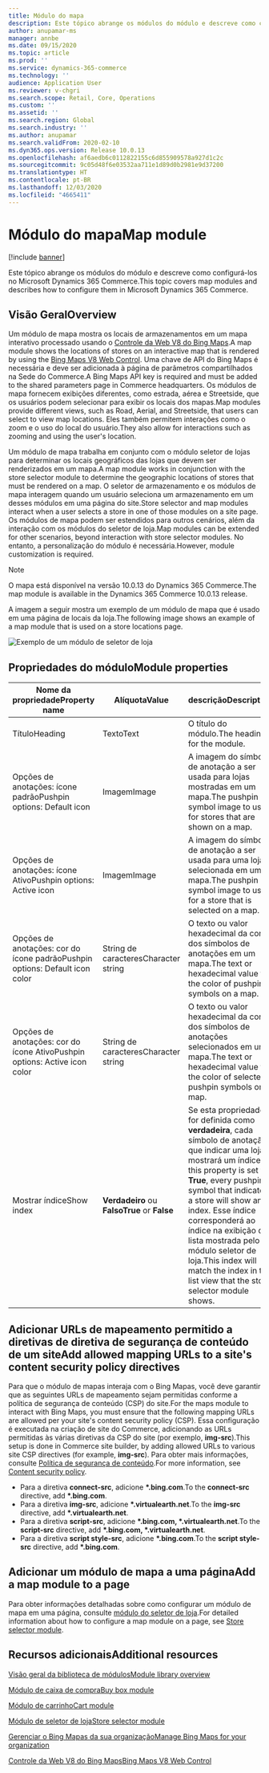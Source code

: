 ```yaml
---
title: Módulo do mapa
description: Este tópico abrange os módulos do módulo e descreve como configurá-los no Microsoft Dynamics 365 Commerce.
author: anupamar-ms
manager: annbe
ms.date: 09/15/2020
ms.topic: article
ms.prod: ''
ms.service: dynamics-365-commerce
ms.technology: ''
audience: Application User
ms.reviewer: v-chgri
ms.search.scope: Retail, Core, Operations
ms.custom: ''
ms.assetid: ''
ms.search.region: Global
ms.search.industry: ''
ms.author: anupamar
ms.search.validFrom: 2020-02-10
ms.dyn365.ops.version: Release 10.0.13
ms.openlocfilehash: af6aedb6c0112822155c6d855909578a927d1c2c
ms.sourcegitcommit: 9c05d48f6e03532aa711e1d89d0b2981e9d37200
ms.translationtype: HT
ms.contentlocale: pt-BR
ms.lasthandoff: 12/03/2020
ms.locfileid: "4665411"
---
```

# <a name="map-module"></a><span data-ttu-id="c92e4-103">Módulo do mapa</span><span class="sxs-lookup"><span data-stu-id="c92e4-103">Map module</span></span>

[!include [banner](includes/banner.md)]


<span data-ttu-id="c92e4-104">Este tópico abrange os módulos do módulo e descreve como configurá-los no Microsoft Dynamics 365 Commerce.</span><span class="sxs-lookup"><span data-stu-id="c92e4-104">This topic covers map modules and describes how to configure them in Microsoft Dynamics 365 Commerce.</span></span>

## <a name="overview"></a><span data-ttu-id="c92e4-105">Visão Geral</span><span class="sxs-lookup"><span data-stu-id="c92e4-105">Overview</span></span>

<span data-ttu-id="c92e4-106">Um módulo de mapa mostra os locais de armazenamentos em um mapa interativo processado usando o [Controle da Web V8 do Bing Maps](https://docs.microsoft.com/bingmaps/v8-web-control/).</span><span class="sxs-lookup"><span data-stu-id="c92e4-106">A map module shows the locations of stores on an interactive map that is rendered by using the [Bing Maps V8 Web Control](https://docs.microsoft.com/bingmaps/v8-web-control/).</span></span> <span data-ttu-id="c92e4-107">Uma chave de API do Bing Maps é necessária e deve ser adicionada à página de parâmetros compartilhados na Sede do Commerce.</span><span class="sxs-lookup"><span data-stu-id="c92e4-107">A Bing Maps API key is required and must be added to the shared parameters page in Commerce headquarters.</span></span> <span data-ttu-id="c92e4-108">Os módulos de mapa fornecem exibições diferentes, como estrada, aérea e Streetside, que os usuários podem selecionar para exibir os locais dos mapas.</span><span class="sxs-lookup"><span data-stu-id="c92e4-108">Map modules provide different views, such as Road, Aerial, and Streetside, that users can select to view map locations.</span></span> <span data-ttu-id="c92e4-109">Eles também permitem interações como o zoom e o uso do local do usuário.</span><span class="sxs-lookup"><span data-stu-id="c92e4-109">They also allow for interactions such as zooming and using the user's location.</span></span>

<span data-ttu-id="c92e4-110">Um módulo de mapa trabalha em conjunto com o módulo seletor de lojas para determinar os locais geográficos das lojas que devem ser renderizados em um mapa.</span><span class="sxs-lookup"><span data-stu-id="c92e4-110">A map module works in conjunction with the store selector module to determine the geographic locations of stores that must be rendered on a map.</span></span> <span data-ttu-id="c92e4-111">O seletor de armazenamento e os módulos de mapa interagem quando um usuário seleciona um armazenamento em um desses módulos em uma página do site.</span><span class="sxs-lookup"><span data-stu-id="c92e4-111">Store selector and map modules interact when a user selects a store in one of those modules on a site page.</span></span> <span data-ttu-id="c92e4-112">Os módulos de mapa podem ser estendidos para outros cenários, além da interação com os módulos do seletor de loja.</span><span class="sxs-lookup"><span data-stu-id="c92e4-112">Map modules can be extended for other scenarios, beyond interaction with store selector modules.</span></span> <span data-ttu-id="c92e4-113">No entanto, a personalização do módulo é necessária.</span><span class="sxs-lookup"><span data-stu-id="c92e4-113">However, module customization is required.</span></span>

> [!NOTE]
> <span data-ttu-id="c92e4-114">O mapa está disponível na versão 10.0.13 do Dynamics 365 Commerce.</span><span class="sxs-lookup"><span data-stu-id="c92e4-114">The map module is available in the Dynamics 365 Commerce 10.0.13 release.</span></span>

<span data-ttu-id="c92e4-115">A imagem a seguir mostra um exemplo de um módulo de mapa que é usado em uma página de locais da loja.</span><span class="sxs-lookup"><span data-stu-id="c92e4-115">The following image shows an example of a map module that is used on a store locations page.</span></span>

![Exemplo de um módulo de seletor de loja](./media/ecommerce-Storelocator.PNG)

## <a name="module-properties"></a><span data-ttu-id="c92e4-117">Propriedades do módulo</span><span class="sxs-lookup"><span data-stu-id="c92e4-117">Module properties</span></span>

| <span data-ttu-id="c92e4-118">Nome da propriedade</span><span class="sxs-lookup"><span data-stu-id="c92e4-118">Property name</span></span>             | <span data-ttu-id="c92e4-119">Alíquota</span><span class="sxs-lookup"><span data-stu-id="c92e4-119">Value</span></span>                 | <span data-ttu-id="c92e4-120">descrição</span><span class="sxs-lookup"><span data-stu-id="c92e4-120">Description</span></span> |
|---------------------------|-----------------------|-------------|
| <span data-ttu-id="c92e4-121">Título</span><span class="sxs-lookup"><span data-stu-id="c92e4-121">Heading</span></span> | <span data-ttu-id="c92e4-122">Texto</span><span class="sxs-lookup"><span data-stu-id="c92e4-122">Text</span></span> | <span data-ttu-id="c92e4-123">O título do módulo.</span><span class="sxs-lookup"><span data-stu-id="c92e4-123">The heading for the module.</span></span> |
| <span data-ttu-id="c92e4-124">Opções de anotações: ícone padrão</span><span class="sxs-lookup"><span data-stu-id="c92e4-124">Pushpin options: Default icon</span></span> | <span data-ttu-id="c92e4-125">Imagem</span><span class="sxs-lookup"><span data-stu-id="c92e4-125">Image</span></span> | <span data-ttu-id="c92e4-126">A imagem do símbolo de anotação a ser usada para lojas mostradas em um mapa.</span><span class="sxs-lookup"><span data-stu-id="c92e4-126">The pushpin symbol image to use for stores that are shown on a map.</span></span> |
| <span data-ttu-id="c92e4-127">Opções de anotações: ícone Ativo</span><span class="sxs-lookup"><span data-stu-id="c92e4-127">Pushpin options: Active icon</span></span> | <span data-ttu-id="c92e4-128">Imagem</span><span class="sxs-lookup"><span data-stu-id="c92e4-128">Image</span></span> | <span data-ttu-id="c92e4-129">A imagem do símbolo de anotação a ser usada para uma loja selecionada em um mapa.</span><span class="sxs-lookup"><span data-stu-id="c92e4-129">The pushpin symbol image to use for a store that is selected on a map.</span></span> |
| <span data-ttu-id="c92e4-130">Opções de anotações: cor do ícone padrão</span><span class="sxs-lookup"><span data-stu-id="c92e4-130">Pushpin options: Default icon color</span></span> | <span data-ttu-id="c92e4-131">String de caracteres</span><span class="sxs-lookup"><span data-stu-id="c92e4-131">Character string</span></span> | <span data-ttu-id="c92e4-132">O texto ou valor hexadecimal da cor dos símbolos de anotações em um mapa.</span><span class="sxs-lookup"><span data-stu-id="c92e4-132">The text or hexadecimal value for the color of pushpin symbols on a map.</span></span> |
| <span data-ttu-id="c92e4-133">Opções de anotações: cor do ícone Ativo</span><span class="sxs-lookup"><span data-stu-id="c92e4-133">Pushpin options: Active icon color</span></span> | <span data-ttu-id="c92e4-134">String de caracteres</span><span class="sxs-lookup"><span data-stu-id="c92e4-134">Character string</span></span> | <span data-ttu-id="c92e4-135">O texto ou valor hexadecimal da cor dos símbolos de anotações selecionados em um mapa.</span><span class="sxs-lookup"><span data-stu-id="c92e4-135">The text or hexadecimal value for the color of selected pushpin symbols on a map.</span></span> |
| <span data-ttu-id="c92e4-136">Mostrar índice</span><span class="sxs-lookup"><span data-stu-id="c92e4-136">Show index</span></span> | <span data-ttu-id="c92e4-137">**Verdadeiro** ou **Falso**</span><span class="sxs-lookup"><span data-stu-id="c92e4-137">**True** or **False**</span></span> | <span data-ttu-id="c92e4-138">Se esta propriedade for definida como **verdadeira**, cada símbolo de anotação que indicar uma loja mostrará um índice.</span><span class="sxs-lookup"><span data-stu-id="c92e4-138">If this property is set to **True**, every pushpin symbol that indicates a store will show an index.</span></span> <span data-ttu-id="c92e4-139">Esse índice corresponderá ao índice na exibição de lista mostrada pelo módulo seletor de loja.</span><span class="sxs-lookup"><span data-stu-id="c92e4-139">This index will match the index in the list view that the store selector module shows.</span></span> |

## <a name="add-allowed-mapping-urls-to-a-sites-content-security-policy-directives"></a><span data-ttu-id="c92e4-140">Adicionar URLs de mapeamento permitido a diretivas de diretiva de segurança de conteúdo de um site</span><span class="sxs-lookup"><span data-stu-id="c92e4-140">Add allowed mapping URLs to a site's content security policy directives</span></span>

<span data-ttu-id="c92e4-141">Para que o módulo de mapas interaja com o Bing Mapas, você deve garantir que as seguintes URLs de mapeamento sejam permitidas conforme a política de segurança de conteúdo (CSP) do site.</span><span class="sxs-lookup"><span data-stu-id="c92e4-141">For the maps module to interact with Bing Maps, you must ensure that the following mapping URLs are allowed per your site's content security policy (CSP).</span></span> <span data-ttu-id="c92e4-142">Essa configuração é executada na criação de site do Commerce, adicionando as URLs permitidas às várias diretivas da CSP do site (por exemplo, **img-src**).</span><span class="sxs-lookup"><span data-stu-id="c92e4-142">This setup is done in Commerce site builder, by adding allowed URLs to various site CSP directives (for example, **img-src**).</span></span> <span data-ttu-id="c92e4-143">Para obter mais informações, consulte [Política de segurança de conteúdo](manage-csp.md).</span><span class="sxs-lookup"><span data-stu-id="c92e4-143">For more information, see [Content security policy](manage-csp.md).</span></span> 

- <span data-ttu-id="c92e4-144">Para a diretiva **connect-src**, adicione **&#42;.bing.com**.</span><span class="sxs-lookup"><span data-stu-id="c92e4-144">To the **connect-src** directive, add **&#42;.bing.com**.</span></span>
- <span data-ttu-id="c92e4-145">Para a diretiva **img-src**, adicione **&#42;.virtualearth.net**.</span><span class="sxs-lookup"><span data-stu-id="c92e4-145">To the **img-src** directive, add **&#42;.virtualearth.net**.</span></span>
- <span data-ttu-id="c92e4-146">Para a diretiva **script-src**, adicione **&#42;.bing.com, &#42;.virtualearth.net**.</span><span class="sxs-lookup"><span data-stu-id="c92e4-146">To the **script-src** directive, add **&#42;.bing.com, &#42;.virtualearth.net**.</span></span>
- <span data-ttu-id="c92e4-147">Para a diretiva **script style-src**, adicione **&#42;.bing.com**.</span><span class="sxs-lookup"><span data-stu-id="c92e4-147">To the **script style-src** directive, add **&#42;.bing.com**.</span></span>

## <a name="add-a-map-module-to-a-page"></a><span data-ttu-id="c92e4-148">Adicionar um módulo de mapa a uma página</span><span class="sxs-lookup"><span data-stu-id="c92e4-148">Add a map module to a page</span></span>

<span data-ttu-id="c92e4-149">Para obter informações detalhadas sobre como configurar um módulo de mapa em uma página, consulte [módulo do seletor de loja](store-selector.md).</span><span class="sxs-lookup"><span data-stu-id="c92e4-149">For detailed information about how to configure a map module on a page, see [Store selector module](store-selector.md).</span></span> 
 
## <a name="additional-resources"></a><span data-ttu-id="c92e4-150">Recursos adicionais</span><span class="sxs-lookup"><span data-stu-id="c92e4-150">Additional resources</span></span>

[<span data-ttu-id="c92e4-151">Visão geral da biblioteca de módulos</span><span class="sxs-lookup"><span data-stu-id="c92e4-151">Module library overview</span></span>](starter-kit-overview.md)

[<span data-ttu-id="c92e4-152">Módulo de caixa de compra</span><span class="sxs-lookup"><span data-stu-id="c92e4-152">Buy box module</span></span>](add-buy-box.md)

[<span data-ttu-id="c92e4-153">Módulo de carrinho</span><span class="sxs-lookup"><span data-stu-id="c92e4-153">Cart module</span></span>](add-cart-module.md)

[<span data-ttu-id="c92e4-154">Módulo de seletor de loja</span><span class="sxs-lookup"><span data-stu-id="c92e4-154">Store selector module</span></span>](store-selector.md)

[<span data-ttu-id="c92e4-155">Gerenciar o Bing Mapas da sua organização</span><span class="sxs-lookup"><span data-stu-id="c92e4-155">Manage Bing Maps for your organization</span></span>](./dev-itpro/manage-bing-maps.md)

[<span data-ttu-id="c92e4-156">Controle da Web V8 do Bing Maps</span><span class="sxs-lookup"><span data-stu-id="c92e4-156">Bing Maps V8 Web Control</span></span>](https://docs.microsoft.com/bingmaps/v8-web-control/)
